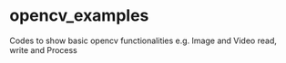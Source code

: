 # opencv_examples
Codes to show basic opencv functionalities  e.g. Image and Video read, write and Process
